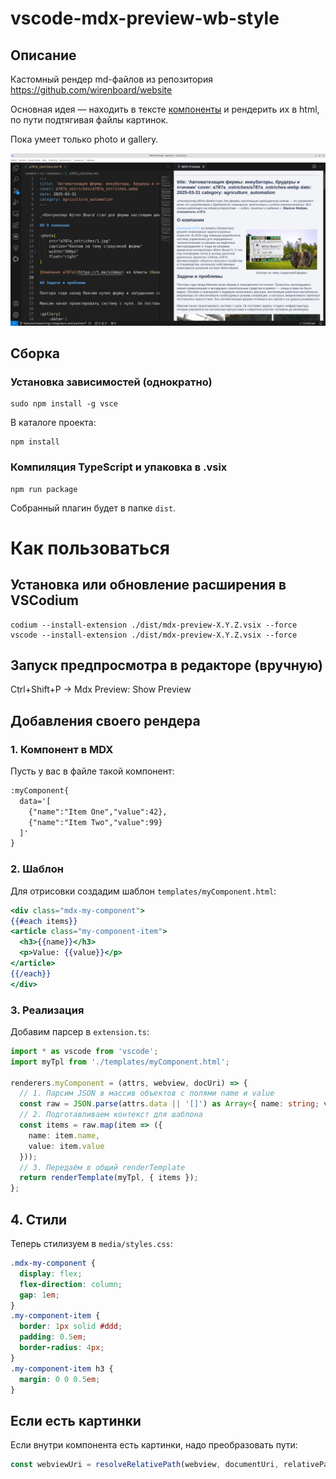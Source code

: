 # vscode-mdx-preview-wb-style
## Описание
Кастомный рендер md-файлов из репозитория https://github.com/wirenboard/website

Основная идея — находить в тексте [компоненты](https://github.com/wirenboard/website/blob/main/doc/components.md) и рендерить их в html, по пути подтягивая файлы картинок.

Пока умеет только photo и gallery.

![изображение](./assets/preview.png)


## Сборка
### Установка зависимостей (однократно)
```
sudo npm install -g vsce
```

В каталоге проекта:
```
npm install
```

### Компиляция TypeScript и упаковка в .vsix
```
npm run package
```
Собранный плагин будет в папке `dist`.

# Как пользоваться
## Установка или обновление расширения в VSCodium
```
codium --install-extension ./dist/mdx-preview-X.Y.Z.vsix --force
vscode --install-extension ./dist/mdx-preview-X.Y.Z.vsix --force
```

## Запуск предпросмотра в редакторе (вручную)

Ctrl+Shift+P → Mdx Preview: Show Preview

## Добавления своего рендера

### 1. Компонент в MDX  

Пусть у вас в файле такой компонент:
```md
:myComponent{
  data='[
    {"name":"Item One","value":42},
    {"name":"Item Two","value":99}
  ]'
}
```

### 2. Шаблон  
Для отрисовки создадим шаблон `templates/myComponent.html`:
```hbs
<div class="mdx-my-component">
{{#each items}}
<article class="my-component-item">
  <h3>{{name}}</h3>
  <p>Value: {{value}}</p>
</article>
{{/each}}
</div>
```

### 3. Реализация 
Добавим парсер в `extension.ts`:
```ts
import * as vscode from 'vscode';
import myTpl from './templates/myComponent.html';

renderers.myComponent = (attrs, webview, docUri) => {
  // 1. Парсим JSON в массив объектов с полями name и value
  const raw = JSON.parse(attrs.data || '[]') as Array<{ name: string; value: number }>;
  // 2. Подготавливаем контекст для шаблона
  const items = raw.map(item => ({
    name: item.name,
    value: item.value
  }));
  // 3. Передаём в общий renderTemplate
  return renderTemplate(myTpl, { items });
};
```

## 4. Стили
Теперь стилизуем в `media/styles.css`:  
```css
.mdx-my-component {
  display: flex;
  flex-direction: column;
  gap: 1em;
}
.my-component-item {
  border: 1px solid #ddd;
  padding: 0.5em;
  border-radius: 4px;
}
.my-component-item h3 {
  margin: 0 0 0.5em;
}
```

## Если есть картинки

Если внутри компонента есть картинки, надо преобразовать пути:
```ts
const webviewUri = resolveRelativePath(webview, documentUri, relativePath)
```